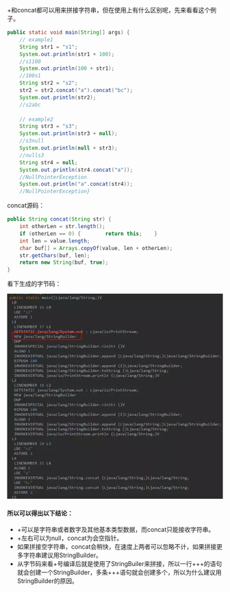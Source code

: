 +和concat都可以用来拼接字符串，但在使用上有什么区别呢，先来看看这个例子。

```java
public static void main(String[] args) {    
    // example1    
    String str1 = "s1";    
    System.out.println(str1 + 100);
    //s1100    
    System.out.println(100 + str1);
    //100s1    
    String str2 = "s2";    
    str2 = str2.concat("a").concat("bc");    
    System.out.println(str2);
    //s2abc

    // example2    
    String str3 = "s3";    
    System.out.println(str3 + null);
    //s3null    
    System.out.println(null + str3);
    //nulls3    
    String str4 = null;    
    System.out.println(str4.concat("a"));
    //NullPointerException    
    System.out.println("a".concat(str4));
    //NullPointerException}
```

concat源码：

```java
public String concat(String str) {    
    int otherLen = str.length();    
    if (otherLen == 0) {        return this;    }    
    int len = value.length;    
    char buf[] = Arrays.copyOf(value, len + otherLen);    
    str.getChars(buf, len);    
    return new String(buf, true);
}
```

看下生成的字节码：

![img](./res/concat.webp)

#### 所以可以得出以下结论：

- +可以是字符串或者数字及其他基本类型数据，而concat只能接收字符串。
- +左右可以为null，concat为会空指针。
- 如果拼接空字符串，concat会稍快，在速度上两者可以忽略不计，如果拼接更多字符串建议用StringBuilder。
- 从字节码来看+号编译后就是使用了StringBuiler来拼接，所以一行+++的语句就会创建一个StringBuilder，多条+++语句就会创建多个，所以为什么建议用StringBuilder的原因。